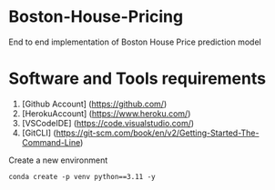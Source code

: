 # Boston-House-Pricing
End to end implementation of Boston House Price prediction model

# Software and Tools requirements
1. [Github Account] (https://github.com/)
2. [HerokuAccount] (https://www.heroku.com/)
3. [VSCodeIDE] (https://code.visualstudio.com/)
4. [GitCLI] (https://git-scm.com/book/en/v2/Getting-Started-The-Command-Line)

Create a new environment
```
conda create -p venv python==3.11 -y
```
